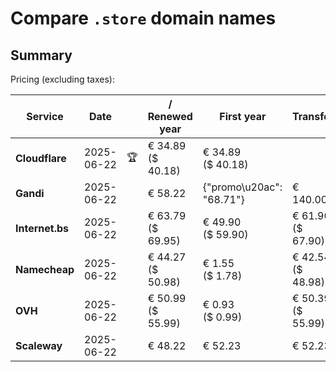 # Compare `.store` domain names

## Summary

Pricing (excluding taxes):

| Service | Date |  | / Renewed year | First year | Transfer | Restoration |
|--|--|--|--|--|--|--|
| **Cloudflare** | 2025-06-22 | 🏆 | € 34.89<br>($ 40.18) | € 34.89<br>($ 40.18) |  |  |
| **Gandi** | 2025-06-22 |  | € 58.22 | {"promo\u20ac": "68.71"} | € 140.00 | € 171.16 |
| **Internet.bs** | 2025-06-22 |  | € 63.79<br>($ 69.95) | € 49.90<br>($ 59.90) | € 61.90<br>($ 67.90) | € 366.99<br>($ 362.05) |
| **Namecheap** | 2025-06-22 |  | € 44.27<br>($ 50.98) | € 1.55<br>($ 1.78) | € 42.54<br>($ 48.98) |  |
| **OVH** | 2025-06-22 |  | € 50.99<br>($ 55.99) | € 0.93<br>($ 0.99) | € 50.39<br>($ 55.99) |  |
| **Scaleway** | 2025-06-22 |  | € 48.22 | € 52.23 | € 52.23 | € 145.26 |
